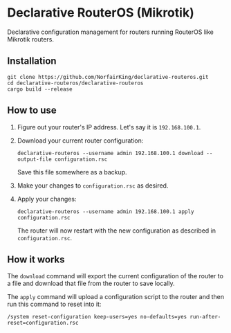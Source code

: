# Declarative RouterOS (Mikrotik)

Declarative configuration management for routers running RouterOS like Mikrotik routers.

## Installation

``` console
git clone https://github.com/NorfairKing/declarative-routeros.git
cd declarative-routeros/declarative-routeros
cargo build --release
```

## How to use


1. Figure out your router's IP address.
   Let's say it is `192.168.100.1`.

1. Download your current router configuration:

   ``` console
   declarative-routeros --username admin 192.168.100.1 download --output-file configuration.rsc
   ```

   Save this file somewhere as a backup.
1. Make your changes to `configuration.rsc` as desired.
1. Apply your changes:

   ``` console
   declarative-routeros --username admin 192.168.100.1 apply configuration.rsc
   ```

   The router will now restart with the new configuration as described in `configuration.rsc`.

## How it works

The `download` command will export the current configuration of the router to a file and download that file from the router to save locally.

The `apply` command will upload a configuration script to the router and then run this command to reset into it:

``` routeros
/system reset-configuration keep-users=yes no-defaults=yes run-after-reset=configuration.rsc
```

